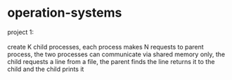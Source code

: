 # operation-systems
project 1: <br /><br />
create K child processes, each process makes N requests to parent process, the two processes can communicate via shared memory only, the child requests a line from a file, the parent finds the line returns it to the child and the child prints it <br /><br />
